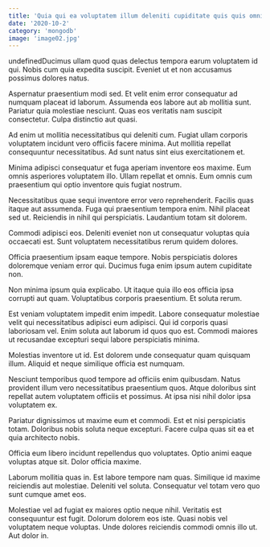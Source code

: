 ```yaml
---
title: 'Quia qui ea voluptatem illum deleniti cupiditate quis quis omnis.'
date: '2020-10-2'
category: 'mongodb'
image: 'image02.jpg'
---
```


undefinedDucimus ullam quod quas delectus tempora earum voluptatem id qui. Nobis cum quia expedita suscipit. Eveniet ut et non accusamus possimus dolores natus.
 Aspernatur praesentium modi sed. Et velit enim error consequatur ad numquam placeat id laborum. Assumenda eos labore aut ab mollitia sunt. Pariatur quia molestiae nesciunt. Quas eos veritatis nam suscipit consectetur. Culpa distinctio aut quasi.
 Ad enim ut mollitia necessitatibus qui deleniti cum. Fugiat ullam corporis voluptatem incidunt vero officiis facere minima. Aut mollitia repellat consequuntur necessitatibus. Ad sunt natus sint eius exercitationem et.

Minima adipisci consequatur et fuga aperiam inventore eos maxime. Eum omnis asperiores voluptatem illo. Ullam repellat et omnis. Eum omnis cum praesentium qui optio inventore quis fugiat nostrum.
 Necessitatibus quae sequi inventore error vero reprehenderit. Facilis quas itaque aut assumenda. Fuga qui praesentium tempora enim. Nihil placeat sed ut. Reiciendis in nihil qui perspiciatis. Laudantium totam sit dolorem.
 Commodi adipisci eos. Deleniti eveniet non ut consequatur voluptas quia occaecati est. Sunt voluptatem necessitatibus rerum quidem dolores.

Officia praesentium ipsam eaque tempore. Nobis perspiciatis dolores doloremque veniam error qui. Ducimus fuga enim ipsum autem cupiditate non.
 Non minima ipsum quia explicabo. Ut itaque quia illo eos officia ipsa corrupti aut quam. Voluptatibus corporis praesentium. Et soluta rerum.
 Est veniam voluptatem impedit enim impedit. Labore consequatur molestiae velit qui necessitatibus adipisci eum adipisci. Qui id corporis quasi laboriosam vel. Enim soluta aut laborum id quos quo est. Commodi maiores ut recusandae excepturi sequi labore perspiciatis minima.

Molestias inventore ut id. Est dolorem unde consequatur quam quisquam illum. Aliquid et neque similique officia est numquam.
 Nesciunt temporibus quod tempore ad officiis enim quibusdam. Natus provident illum vero necessitatibus praesentium quos. Atque doloribus sint repellat autem voluptatem officiis et possimus. At ipsa nisi nihil dolor ipsa voluptatem ex.
 Pariatur dignissimos ut maxime eum et commodi. Est et nisi perspiciatis totam. Doloribus nobis soluta neque excepturi. Facere culpa quas sit ea et quia architecto nobis.

Officia eum libero incidunt repellendus quo voluptates. Optio animi eaque voluptas atque sit. Dolor officia maxime.
 Laborum mollitia quas in. Est labore tempore nam quas. Similique id maxime reiciendis aut molestiae. Deleniti vel soluta. Consequatur vel totam vero quo sunt cumque amet eos.
 Molestiae vel ad fugiat ex maiores optio neque nihil. Veritatis est consequuntur est fugit. Dolorum dolorem eos iste. Quasi nobis vel voluptatem neque voluptas. Unde dolores reiciendis commodi omnis illo ut. Aut dolor in.


